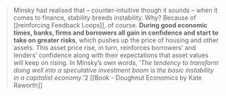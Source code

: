 > Minsky had realised that – counter-intuitive though it sounds – when it comes to finance, stability breeds instability. Why? Because of [[reinforcing Feedback Loops]], of course. **During good economic times, banks, firms and borrowers all gain in confidence and start to take on greater risks**, which pushes up the price of housing and other assets. This asset price rise, in turn, reinforces borrowers’ and lenders’ confidence along with their expectations that asset values will keep on rising. In Minsky’s own words, ‘*The tendency to transform doing well into a speculative investment boom is the basic instability in a capitalist economy*.’2 [[Book - Doughnut Economics by Kate Raworth]]